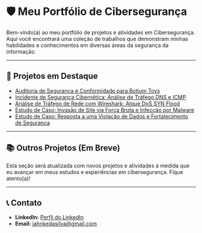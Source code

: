 # 🛡️ Meu Portfólio de Cibersegurança

Bem-vindo(a) ao meu portfólio de projetos e atividades em Cibersegurança. Aqui você encontrará uma coleção de trabalhos que demonstram minhas habilidades e conhecimentos em diversas áreas da segurança da informação.

---

## 🚀 Projetos em Destaque

*   [Auditoria de Segurança e Conformidade para Botium Toys](auditoria-botium-toys/README.md)
*   [Incidente de Segurança Cibernética: Análise de Tráfego DNS e ICMP](incidente-dns-icmp/README.md)
*   [Análise de Tráfego de Rede com Wireshark: Atque DoS SYN Flood](https://github.com/samuel-jahnke/meu-portfolio-ciberseguranca/blob/main/wireshark-tcp-http-analysis/README.md)
*   [Estudo de Caso: Invasão de Site via Força Bruta e Infecção por Malware](https://github.com/samuel-jahnke/meu-portfolio-ciberseguranca/tree/main/invasao-site-malware)
*   [Estudo de Caso: Resposta a uma Violação de Dados e Fortalecimento de Segurança]()

---

## 📚 Outros Projetos (Em Breve)

Esta seção será atualizada com novos projetos e atividades à medida que eu avançar em meus estudos e experiências em cibersegurança. Fique atento(a)!

---

## 📞 Contato

*   **LinkedIn:** [Perfil do LinkedIn](https://www.linkedin.com/in/samuel-jahnke-silva )
*   **Email:** [jahnkedasilva@gmail.com](jahnkedasilva@gmail.com)
